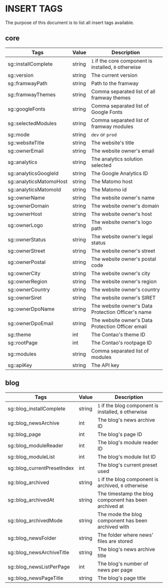 INSERT TAGS
==================

The purpose of this document is to list all insert tags available.

core
---------

Tags | Value | Description
--- | --- | ---
sg::installComplete | string | `1` if the core component is installed, `0` otherwise
sg::version | string | The current version
sg::framwayPath | string | Path to the framway
sg::framwayThemes | string | Comma separated list of all framway themes
sg::googleFonts | string | Comma separated list of Google Fonts
sg::selectedModules | string | Comma separated list of framway modules
sg::mode | string | `dev` or `prod`
sg::websiteTitle | string | The website's title
sg::ownerEmail | string | The website owner's email
sg::analytics | string | The analytics solution selected
sg::analyticsGoogleId | string | The Google Analytics ID
sg::analyticsMatomoHost | string | The Matomo host
sg::analyticsMatomoId | string | The Matomo id
sg::ownerName | string | The website owner's name
sg::ownerDomain | string | The website owner's domain
sg::ownerHost | string | The website owner's host
sg::ownerLogo | string | The website owner's logo path
sg::ownerStatus | string | The website owner's legal status
sg::ownerStreet | string | The website owner's street
sg::ownerPostal | string | The website owner's postal code
sg::ownerCity | string | The website owner's city
sg::ownerRegion | string | The website owner's region
sg::ownerCountry | string | The website owner's country
sg::ownerSiret | string | The website owner's SIRET
sg::ownerDpoName | string | The website owner's Data Protection Officer's name
sg::ownerDpoEmail | string | The website owner's Data Protection Officer email
sg::theme | int | The Contao's theme ID
sg::rootPage | int | The Contao's rootpage ID
sg::modules | string | Comma separated list of modules
sg::apiKey | string | The API key

blog
---------

Tags | Value | Description
--- | --- | ---
sg::blog_installComplete | string | `1` if the blog component is installed, `0` otherwise
sg::blog_newsArchive | int | The blog's news archive ID
sg::blog_page | int | The blog's page ID
sg::blog_moduleReader | int | The blog's module reader ID
sg::blog_moduleList | int | The blog's module list ID
sg::blog_currentPresetIndex | int | The blog's current preset used
sg::blog_archived | string |  `1` if the blog component is archived, `0` otherwise
sg::blog_archivedAt | string | The timestamp the blog component has been archived at
sg::blog_archivedMode | string | The mode the blog component has been archived with
sg::blog_newsFolder | string | The folder where news' files are stored
sg::blog_newsArchiveTitle | string | The blog's news archive title
sg::blog_newsListPerPage | int | The blog's number of news per page
sg::blog_newsPageTitle | string | The blog's page title
